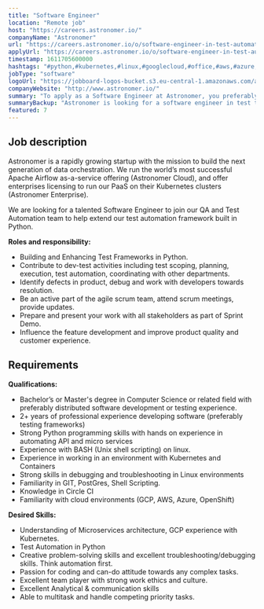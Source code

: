 ```yaml
---
title: "Software Engineer"
location: "Remote job"
host: "https://careers.astronomer.io/"
companyName: "Astronomer"
url: "https://careers.astronomer.io/o/software-engineer-in-test-automation-framework-in-python"
applyUrl: "https://careers.astronomer.io/o/software-engineer-in-test-automation-framework-in-python/c/new"
timestamp: 1611705600000
hashtags: "#python,#kubernetes,#linux,#googlecloud,#office,#aws,#azure,#git,#postgresql,#scrum"
jobType: "software"
logoUrl: "https://jobboard-logos-bucket.s3.eu-central-1.amazonaws.com/astronomer"
companyWebsite: "http://www.astronomer.io/"
summary: "To apply as a Software Engineer at Astronomer, you preferably need to have 2+ years of professional experience developing software."
summaryBackup: "Astronomer is looking for a software engineer in test that has experience in: #python, #kubernetes, #linux."
featured: 7
---
```


## Job description

Astronomer is a rapidly growing startup with the mission to build the next generation of data orchestration. We run the world’s most successful Apache Airflow as-a-service offering (Astronomer Cloud), and offer enterprises licensing to run our PaaS on their Kubernetes clusters (Astronomer Enterprise).

We are looking for a talented Software Engineer to join our QA and Test Automation team to help extend our test automation framework built in Python.

**Roles and responsibility:**

*   Building and Enhancing Test Frameworks in Python.
*   Contribute to dev-test activities including test scoping, planning, execution, test automation, coordinating with other departments.
*   Identify defects in product, debug and work with developers towards resolution.
*   Be an active part of the agile scrum team, attend scrum meetings, provide updates.
*   Prepare and present your work with all stakeholders as part of Sprint Demo.
*   Influence the feature development and improve product quality and customer experience.

## Requirements

**Qualifications:**

*   Bachelor’s or Master's degree in Computer Science or related field with preferably distributed software development or testing experience.
*   2+ years of professional experience developing software (preferably testing frameworks)
*   Strong Python programming skills with hands on experience in automating API and micro services
*   Experience with BASH (Unix shell scripting) on linux.
*   Experience in working in an environment with Kubernetes and Containers
*   Strong skills in debugging and troubleshooting in Linux environments
*   Familiarity in GIT, PostGres, Shell Scripting.
*   Knowledge in Circle CI
*   Familiarity with cloud environments (GCP, AWS, Azure, OpenShift)

**Desired Skills:**

*   Understanding of Microservices architecture, GCP experience with Kubernetes.
*   Test Automation in Python
*   Creative problem-solving skills and excellent troubleshooting/debugging skills. Think automation first.
*   Passion for coding and can-do attitude towards any complex tasks.
*   Excellent team player with strong work ethics and culture.
*   Excellent Analytical & communication skills
*   Able to multitask and handle competing priority tasks.

